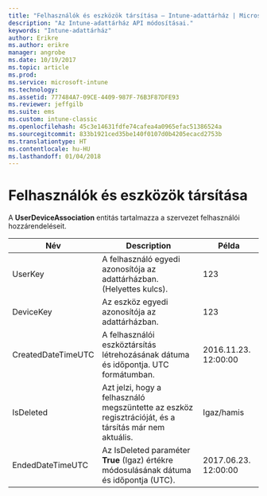 ```yaml
---
title: "Felhasználók és eszközök társítása – Intune-adattárház | Microsoft Docs"
description: "Az Intune-adattárház API módosításai."
keywords: "Intune-adattárház"
author: Erikre
ms.author: erikre
manager: angrobe
ms.date: 10/19/2017
ms.topic: article
ms.prod: 
ms.service: microsoft-intune
ms.technology: 
ms.assetid: 777484A7-09CE-4409-987F-76B3F87DFE93
ms.reviewer: jeffgilb
ms.suite: ems
ms.custom: intune-classic
ms.openlocfilehash: 45c3e14631fdfe74cafea4a0965efac51386524a
ms.sourcegitcommit: 833b1921ced35be140f0107d0b4205ecacd2753b
ms.translationtype: HT
ms.contentlocale: hu-HU
ms.lasthandoff: 01/04/2018
---
```

# <a name="user-device-association"></a>Felhasználók és eszközök társítása

A **UserDeviceAssociation** entitás tartalmazza a szervezet felhasználói hozzárendeléseit.

| Név               | Description                                                                                      | Példa                |
|--------------------|--------------------------------------------------------------------------------------------------|------------------------|
| UserKey            | A felhasználó egyedi azonosítója az adattárházban. (Helyettes kulcs).                              | 123                    |
| DeviceKey          | Az eszköz egyedi azonosítója az adattárházban.                                            | 123                    |
| CreatedDateTimeUTC | A felhasználói eszköztársítás létrehozásának dátuma és időpontja. UTC formátumban.                                | 2016.11.23. 12:00:00 |
| IsDeleted          | Azt jelzi, hogy a felhasználó megszüntette az eszköz regisztrációját, és a társítás már nem aktuális. | Igaz/hamis             |
| EndedDateTimeUTC   | Az IsDeleted paraméter **True** (Igaz) értékre módosulásának dátuma és időpontja (UTC).                                              | 2017.06.23. 12:00:00 |
